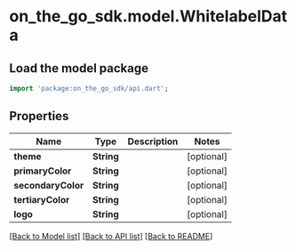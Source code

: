 # on_the_go_sdk.model.WhitelabelData

## Load the model package
```dart
import 'package:on_the_go_sdk/api.dart';
```

## Properties
Name | Type | Description | Notes
------------ | ------------- | ------------- | -------------
**theme** | **String** |  | [optional] 
**primaryColor** | **String** |  | [optional] 
**secondaryColor** | **String** |  | [optional] 
**tertiaryColor** | **String** |  | [optional] 
**logo** | **String** |  | [optional] 

[[Back to Model list]](../README.md#documentation-for-models) [[Back to API list]](../README.md#documentation-for-api-endpoints) [[Back to README]](../README.md)


